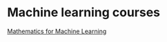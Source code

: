 # Machine learning courses

[Mathematics for Machine Learning](https://www.coursera.org/specializations/mathematics-machine-learning)